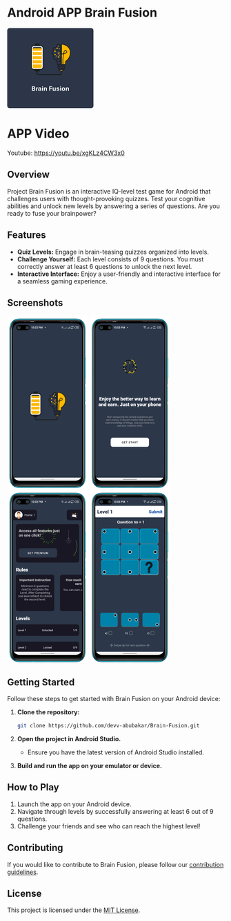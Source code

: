 # Android APP Brain Fusion

![Brain Fusion Logo](images/logo.png)

# APP Video

Youtube: https://youtu.be/xgKLz4CW3x0

## Overview

Project Brain Fusion is an interactive IQ-level test game for Android that challenges users with thought-provoking quizzes. Test your cognitive abilities and unlock new levels by answering a series of questions. Are you ready to fuse your brainpower?

## Features

- **Quiz Levels:** Engage in brain-teasing quizzes organized into levels.
- **Challenge Yourself:** Each level consists of 9 questions. You must correctly answer at least 6 questions to unlock the next level.
- **Interactive Interface:** Enjoy a user-friendly and interactive interface for a seamless gaming experience.

## Screenshots

![Screenshot 1](images/1.png) ![Screenshot 2](images/2.png) ![Screenshot 3](images/3.png) ![Screenshot 4](images/4.png)

## Getting Started

Follow these steps to get started with Brain Fusion on your Android device:

1. **Clone the repository:**
    ```bash
    git clone https://github.com/devv-abubakar/Brain-Fusion.git
    ```

2. **Open the project in Android Studio.**
   - Ensure you have the latest version of Android Studio installed.

3. **Build and run the app on your emulator or device.**

## How to Play

1. Launch the app on your Android device.
2. Navigate through levels by successfully answering at least 6 out of 9 questions.
3. Challenge your friends and see who can reach the highest level!

## Contributing

If you would like to contribute to Brain Fusion, please follow our [contribution guidelines](CONTRIBUTING.md).

## License

This project is licensed under the [MIT License](LICENSE).
